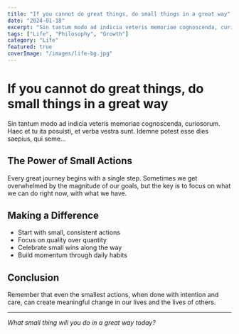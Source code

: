 ```yaml
---
title: "If you cannot do great things, do small things in a great way"
date: "2024-01-18"
excerpt: "Sin tantum modo ad indicia veteris memoriae cognoscenda, curiosorum. Haec et tu ita posuisti, et verba vestra sunt. Idemne potest esse dies saepius, qui seme..."
tags: ["Life", "Philosophy", "Growth"]
category: "Life"
featured: true
coverImage: "/images/life-bg.jpg"
---
```


# If you cannot do great things, do small things in a great way

Sin tantum modo ad indicia veteris memoriae cognoscenda, curiosorum. Haec et tu ita posuisti, et verba vestra sunt. Idemne potest esse dies saepius, qui seme...

## The Power of Small Actions

Every great journey begins with a single step. Sometimes we get overwhelmed by the magnitude of our goals, but the key is to focus on what we can do right now, with what we have.

## Making a Difference

- Start with small, consistent actions
- Focus on quality over quantity
- Celebrate small wins along the way
- Build momentum through daily habits

## Conclusion

Remember that even the smallest actions, when done with intention and care, can create meaningful change in our lives and the lives of others.

---

*What small thing will you do in a great way today?*
